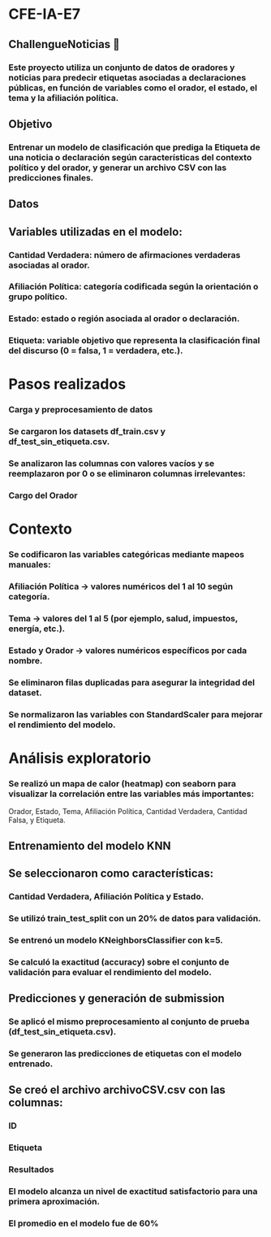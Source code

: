 # CFE-IA-E7

## ChallengueNoticias 📰

### Este proyecto utiliza un conjunto de datos de oradores y noticias para predecir etiquetas asociadas a declaraciones públicas, en función de variables como el orador, el estado, el tema y la afiliación política.

## Objetivo

### Entrenar un modelo de clasificación que prediga la Etiqueta de una noticia o declaración según características del contexto político y del orador, y generar un archivo CSV con las predicciones finales.

## Datos

## Variables utilizadas en el modelo:

### Cantidad Verdadera: número de afirmaciones verdaderas asociadas al orador.

### Afiliación Política: categoría codificada según la orientación o grupo político.

### Estado: estado o región asociada al orador o declaración.

### Etiqueta: variable objetivo que representa la clasificación final del discurso (0 = falsa, 1 = verdadera, etc.).

# Pasos realizados

### Carga y preprocesamiento de datos

### Se cargaron los datasets df_train.csv y df_test_sin_etiqueta.csv.

### Se analizaron las columnas con valores vacíos y se reemplazaron por 0 o se eliminaron columnas irrelevantes:

### Cargo del Orador

# Contexto

### Se codificaron las variables categóricas mediante mapeos manuales:

### Afiliación Política → valores numéricos del 1 al 10 según categoría.

### Tema → valores del 1 al 5 (por ejemplo, salud, impuestos, energía, etc.).

### Estado y Orador → valores numéricos específicos por cada nombre.

### Se eliminaron filas duplicadas para asegurar la integridad del dataset.

### Se normalizaron las variables con StandardScaler para mejorar el rendimiento del modelo.

# Análisis exploratorio

### Se realizó un mapa de calor (heatmap) con seaborn para visualizar la correlación entre las variables más importantes:
Orador, Estado, Tema, Afiliación Política, Cantidad Verdadera, Cantidad Falsa, y Etiqueta.

## Entrenamiento del modelo KNN

## Se seleccionaron como características:
### Cantidad Verdadera, Afiliación Política y Estado.

### Se utilizó train_test_split con un 20% de datos para validación.

### Se entrenó un modelo KNeighborsClassifier con k=5.

### Se calculó la exactitud (accuracy) sobre el conjunto de validación para evaluar el rendimiento del modelo.

## Predicciones y generación de submission

### Se aplicó el mismo preprocesamiento al conjunto de prueba (df_test_sin_etiqueta.csv).

### Se generaron las predicciones de etiquetas con el modelo entrenado.

## Se creó el archivo archivoCSV.csv con las columnas:

### ID

### Etiqueta

### Resultados

### El modelo alcanza un nivel de exactitud satisfactorio para una primera aproximación.

### El promedio en el modelo fue de 60%

